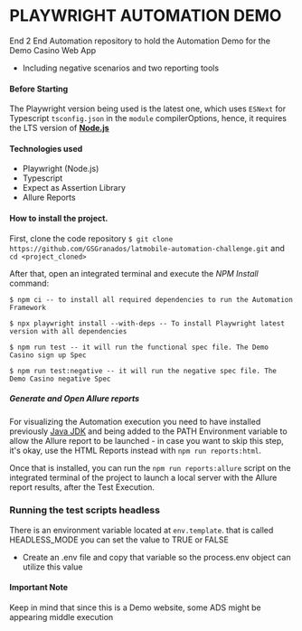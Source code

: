 # PLAYWRIGHT AUTOMATION DEMO
End 2 End Automation repository to hold the Automation Demo for the Demo Casino Web App
 - Including negative scenarios and two reporting tools

#### Before Starting
The Playwright version being used is the latest one, which uses `ESNext` for Typescript `tsconfig.json` in the `module` compilerOptions, hence, it requires the LTS version of [**Node.js**](https://nodejs.org/es/download/) 

#### Technologies used
- Playwright (Node.js)
- Typescript
- Expect as Assertion Library
- Allure Reports

#### How to install the project.

First, clone the code repository `$ git clone https://github.com/GSGranados/latmobile-automation-challenge.git` and
`cd <project_cloned>`

After that, open an integrated terminal and execute the *NPM Install* command: 

```
$ npm ci -- to install all required dependencies to run the Automation Framework

$ npx playwright install --with-deps -- To install Playwright latest version with all dependencies

$ npm run test -- it will run the functional spec file. The Demo Casino sign up Spec

$ npm run test:negative -- it will run the negative spec file. The Demo Casino negative Spec
```


##### Generate and Open Allure reports

For visualizing the Automation execution you need to have installed previously [Java JDK](https://www.oracle.com/java/technologies/downloads/#java17) and being added to the PATH Environment variable to allow the Allure report to be launched - in case you want to skip this step, it's okay, use the HTML Reports instead with `npm run reports:html`.

Once that is installed, you can run the `npm run reports:allure` script on the integrated terminal of the project to launch a local server with the Allure report results, after the Test Execution.

### Running the test scripts headless
There is an environment variable located at  `env.template`. 
that is called HEADLESS_MODE you can set the value to TRUE or FALSE
 - Create an .env file and copy that variable so the process.env object can utilize this value

#### Important Note
Keep in mind that since this is a Demo website, some ADS might be appearing middle execution
